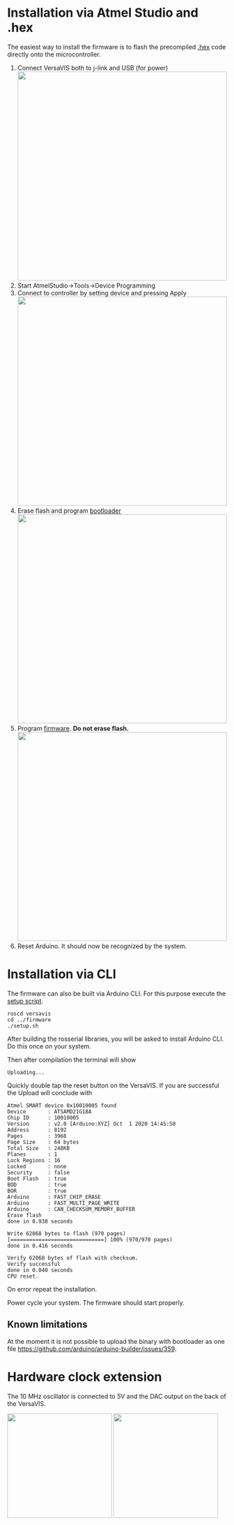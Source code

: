 # Installation via Atmel Studio and .hex
The easiest way to install the firmware is to flash the precompiled [.hex](build) code directly onto the microcontroller.

1. Connect VersaVIS both to j-link and USB (for power)<br/><img src="https://lh3.googleusercontent.com/pw/ACtC-3decGAq1C-H6sobutmEmsX56sbpv_QsCljCY8-OLf8roBtur7XhYzavrZLWN_5PGTu4u6wfp3xma5onPxT7z-XFU7COgftvl_dIlkS1djvktARqx3cBWXmvwrvGRirG0jYcswKyxGXN7RrjDnRMEIMJ=w1310-h982-no?authuser=0" width="480">
2. Start AtmelStudio->Tools->Device Programming
3. Connect to controller by setting device and pressing Apply<br/><img src="https://lh3.googleusercontent.com/pw/ACtC-3ct4yqvjgeYgjDEAIB54owkFV8UGA7rZppGb_1rlTTuoj97Dknn3vRUbfQ7P7jdTTmujqgZU0nEGSzZWRXVpVLR8Pr-fIUJrHp94yAA6_6lTmUFIy7rhyIlcvd2MG5iwvjOoABg6ZnrHyPkODZW3b05=w1535-h772-no?authuser=0" width="480">
4. Erase flash and program [bootloader](https://github.com/rikba/versavis/blob/feature/gnss_sync/firmware/build/samd21_sam_ba_versavis.hex)<br/><img src="https://lh3.googleusercontent.com/pw/ACtC-3c14hC-yApYa9c4MiOtqt1DvxkUqBIXg_mHwPzyuxuvujSwnJYTWhdcb699UdUOS-gBWFO6FZS53xku1YarGqAG01bYqcs24I5zsO_Fj0NKLxAHt36Sabo4kc7NhsM0KuaDgrCxA49ELMMKzgywGP3s=w1532-h779-no?authuser=0" width="480">
5. Program [firmware](https://github.com/rikba/versavis/blob/feature/gnss_sync/firmware/build/versavis_rtc.ino.hex). **Do not erase flash.**<br/><img src="https://lh3.googleusercontent.com/pw/ACtC-3eT89OY5lqtHjehr4w7I9veWCVw9UyBbXR9k9N-OsImobqUZxiwXccaGnPK4FZ2JwOwC5PXJQjJK2Cac7BKrHrKPejn2pnofym8hTOZIyddU_f66g-lfn2Z0bAO3iWTIQdrgaTiqk876UMVQC3m78rW=w1537-h778-no?authuser=0" width="480">
6. Reset Arduino. It should now be recognized by the system.

# Installation via CLI
The firmware can also be built via Arduino CLI.
For this purpose execute the [setup script](setup.sh).
```
roscd versavis
cd ../firmware
./setup.sh
```

After building the rosserial libraries, you will be asked to install Arduino CLI.
Do this once on your system.

Then after compilation the terminal will show <br>
```
Uploading...
```
Quickly double tap the reset button on the VersaVIS.
If you are successful the Upload will conclude with<br>
```
Atmel SMART device 0x10010005 found
Device       : ATSAMD21G18A
Chip ID      : 10010005
Version      : v2.0 [Arduino:XYZ] Oct  1 2020 14:45:50
Address      : 8192
Pages        : 3968
Page Size    : 64 bytes
Total Size   : 248KB
Planes       : 1
Lock Regions : 16
Locked       : none
Security     : false
Boot Flash   : true
BOD          : true
BOR          : true
Arduino      : FAST_CHIP_ERASE
Arduino      : FAST_MULTI_PAGE_WRITE
Arduino      : CAN_CHECKSUM_MEMORY_BUFFER
Erase flash
done in 0.938 seconds

Write 62068 bytes to flash (970 pages)
[==============================] 100% (970/970 pages)
done in 0.416 seconds

Verify 62068 bytes of flash with checksum.
Verify successful
done in 0.040 seconds
CPU reset.
```
On error repeat the installation.

Power cycle your system.
The firmware should start properly.

## Known limitations
At the moment it is not possible to upload the binary with bootloader as one file https://github.com/arduino/arduino-builder/issues/359.

# Hardware clock extension
The 10 MHz oscillator is connected to 5V and the DAC output on the back of the VersaVIS.

<img src="https://lh3.googleusercontent.com/pw/ACtC-3ckeMMcqSuujXA3ojo0O4R_krmXlQ3emo41agas0tnLb6KrBFlrnpiEbgN6wQBfvRRk8fYoTQxKyxTMulHwP8pcRJR8ML7D0hgZUEnXI98rnLNagDnC9VIUnKycZykYSMEcYyIpxFx98VlmIg4RXWp4=w718-h957-no?authuser=0" width="240"> <img src="https://lh3.googleusercontent.com/pw/ACtC-3e5h4-QpysZocPvySDVaXmMf5J6JJLyFmZx2vJyzP-HbynUZ9b-epJqZNRCUD9CuzZwGMxW927-YqoN6UMMmihTQkl_RpZ2ucfs8pr9PCAPsAOFTZx-KdAhQqP48PSIyELZKJCaUwpeIHjOFivFnCzf=w718-h957-no?authuser=0" width="240">
